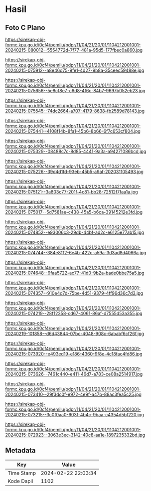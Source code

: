 # Hasil

## Foto C Plano

https://sirekap-obj-formc.kpu.go.id/0cf4/pemilu/pdpr/11/04/21/20/01/1104212001001-20240215-080012--5554772d-7f77-481a-95d5-177fbec0a860.jpg

https://sirekap-obj-formc.kpu.go.id/0cf4/pemilu/pdpr/11/04/21/20/01/1104212001001-20240215-075912--a8e46d75-9fe1-4d27-9b8a-35ceec59488e.jpg

https://sirekap-obj-formc.kpu.go.id/0cf4/pemilu/pdpr/11/04/21/20/01/1104212001001-20240215-075656--5e8cf8e7-c6d8-4f6c-84b7-9697b052eb23.jpg

https://sirekap-obj-formc.kpu.go.id/0cf4/pemilu/pdpr/11/04/21/20/01/1104212001001-20240215-075545--74dc2664-a707-4179-8638-fb2589d78143.jpg

https://sirekap-obj-formc.kpu.go.id/0cf4/pemilu/pdpr/11/04/21/20/01/1104212001001-20240215-075441--4108f14b-8fa1-45b6-8b66-6f7c653cf804.jpg

https://sirekap-obj-formc.kpu.go.id/0cf4/pemilu/pdpr/11/04/21/20/01/1104212001001-20240215-075329--08488c7c-8d85-4441-9a3a-a94271086bcd.jpg

https://sirekap-obj-formc.kpu.go.id/0cf4/pemilu/pdpr/11/04/21/20/01/1104212001001-20240215-075226--39d4d1fd-93eb-45b5-a9af-202031105493.jpg

https://sirekap-obj-formc.kpu.go.id/0cf4/pemilu/pdpr/11/04/21/20/01/1104212001001-20240215-075121--3a803c77-201f-4c81-bb28-72512f7faa1a.jpg

https://sirekap-obj-formc.kpu.go.id/0cf4/pemilu/pdpr/11/04/21/20/01/1104212001001-20240215-075017--5d7581ae-c438-45a5-b6ca-39145212e3fd.jpg

https://sirekap-obj-formc.kpu.go.id/0cf4/pemilu/pdpr/11/04/21/20/01/1104212001001-20240215-074852--e93006c3-29db-44bf-ad2c-e6125e77ab15.jpg

https://sirekap-obj-formc.kpu.go.id/0cf4/pemilu/pdpr/11/04/21/20/01/1104212001001-20240215-074744--384e8112-6e4b-422c-a59a-3d3ad8d4066a.jpg

https://sirekap-obj-formc.kpu.go.id/0cf4/pemilu/pdpr/11/04/21/20/01/1104212001001-20240215-074648--9faa5722-ac77-41d0-9b2a-bade0bbe75a5.jpg

https://sirekap-obj-formc.kpu.go.id/0cf4/pemilu/pdpr/11/04/21/20/01/1104212001001-20240215-074357--910e4d7d-75be-4d51-9379-4ff96d36c7d3.jpg

https://sirekap-obj-formc.kpu.go.id/0cf4/pemilu/pdpr/11/04/21/20/01/1104212001001-20240215-074219--28f12358-cd67-4061-86af-d7555d53a355.jpg

https://sirekap-obj-formc.kpu.go.id/0cf4/pemilu/pdpr/11/04/21/20/01/1104212001001-20240219-101858--d6d43844-07bc-4048-908c-6ababf6cf26f.jpg

https://sirekap-obj-formc.kpu.go.id/0cf4/pemilu/pdpr/11/04/21/20/01/1104212001001-20240215-073920--e493ed19-e186-4360-9f8e-4c18fac4fd86.jpg

https://sirekap-obj-formc.kpu.go.id/0cf4/pemilu/pdpr/11/04/21/20/01/1104212001001-20240215-073626--7461c440-e411-46d7-a783-ce08a2514917.jpg

https://sirekap-obj-formc.kpu.go.id/0cf4/pemilu/pdpr/11/04/21/20/01/1104212001001-20240215-073410--29f3dc0f-e972-4e9f-a47b-88ac3fea5c25.jpg

https://sirekap-obj-formc.kpu.go.id/0cf4/pemilu/pdpr/11/04/21/20/01/1104212001001-20240215-073215--3c0f0aa0-603f-4b4c-9baa-c4354d5bf220.jpg

https://sirekap-obj-formc.kpu.go.id/0cf4/pemilu/pdpr/11/04/21/20/01/1104212001001-20240215-072923--3063e3ec-3142-40c8-aa1e-1897235332bd.jpg


## Metadata

| Key        | Value               |
| ---------- | ------------------- |
| Time Stamp | 2024-02-22 22:03:34 |
| Kode Dapil | 1102                |



